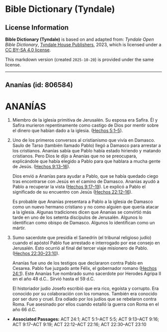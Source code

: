 # Bible Dictionary (Tyndale)

## License Information

**Bible Dictionary (Tyndale)** is based on and adapted from: _Tyndale Open Bible Dictionary_, [Tyndale House Publishers](https://tyndaleopenresources.com/), 2023, which is licensed under a [CC BY-SA 4.0 license](https://creativecommons.org/licenses/by-sa/4.0/legalcode.en).

This markdown version (created `2025-10-20`) is provided under the same license.



--------------------------------

## Ananías (id: 806584)

ANANÍAS
=======

1. Miembro de la iglesia primitiva de Jerusalén. Su esposa era Safira. Él y Safira murieron repentinamente como castigo de Dios por mentir sobre el dinero que habían dado a la iglesia. ([Hechos 5:1–5](https://ref.ly/Acts5:1-Acts5:5)).
2. Uno de los primeros conversos al cristianismo que vivía en Damasco. Saulo de Tarso (también llamado Pablo) llegó a Damasco para arrestar a los cristianos. Ananías sabía que Pablo había estado hiriendo y matando cristianos. Pero Dios le dijo a Ananías que no se preocupara, explicándole que había elegido a Pablo para que hablara a mucha gente de Jesús. ([Hechos 9:13–16](https://ref.ly/Acts9:13-Acts9:16)).

    Dios envió a Ananías para ayudar a Pablo, que se había quedado ciego tras encontrarse con Jesús en el camino de Damasco. Ananías ayudó a Pablo a recuperar la vista ([Hechos 9:17–19](https://ref.ly/Acts9:17-Acts9:19)). Le explicó a Pablo el significado de su encuentro con Jesús ([Hechos 22:12–16](https://ref.ly/Acts22:12-Acts22:16)).

    Es probable que Ananías presentara a Pablo a la iglesia de Damasco como un nuevo hermano cristiano y no como alguien que quería atacar a la iglesia. Algunas tradiciones dicen que Ananías se convirtió más tarde en uno de los setenta discípulos de Jerusalén. Algunos lo identifican como obispo de Damasco. Algunos lo identifican como un mártir.

3. Sumo sacerdote que presidía el Sanedrín (el tribunal religioso judío) cuando el apóstol Pablo fue arrestado e interrogado por ese consejo en Jerusalén. Esto ocurrió al final del tercer viaje misionero de Pablo. ([Hechos 22:30–23:10](https://ref.ly/Acts22:30-Acts23:10)).

    Ananías fue uno de los testigos que declararon contra Pablo en Cesarea. Pablo fue juzgado ante Félix, el gobernador romano ([Hechos 24:1](https://ref.ly/Acts24:1)). Este Ananías fue nombrado sumo sacerdote por Herodes Agripa II en el año 48 d.C.. Sirvió hasta el 59 d.C.

    El historiador judío Josefo escribió que era rico, egoísta y corrupto. Era conocido por su colaboración con los romanos. También era conocido por ser duro y cruel. Era odiado por los judíos que se rebelaron contra Roma. Fue asesinado por ellos cuando estalló la guerra con Roma en el año 66 d.C.

* **Associated Passages:** ACT 24:1; ACT 5:1–ACT 5:5; ACT 9:13–ACT 9:16; ACT 9:17–ACT 9:19; ACT 22:12–ACT 22:16; ACT 22:30–ACT 23:10

